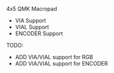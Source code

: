 4x5 QMK Macropad
- VIA Support
- VIAL Support
- ENCODER Support

TODO:
- ADD VIA/VIAL support for RGB
- ADD VIA/VIAL support for ENCODER

